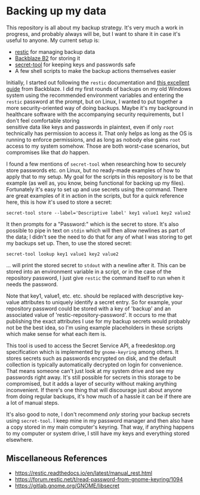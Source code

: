 # Backing up my data

This repository is all about my backup strategy. It's very much a work in 
progress, and probably always will be, but I want to share it in case it's 
useful to anyone. My current setup is:

- [restic](https://restic.net) for managing backup data
- [Backblaze B2](https://www.backblaze.com/b2/cloud-storage.html) for storing it
- [secret-tool](https://manpages.org/secret-tool) for keeping keys and passwords safe
- A few shell scripts to make the backup actions themselves easier

Initially, I started out following the `restic` documentation and 
[this excellent guide](https://help.backblaze.com/hc/en-us/articles/4403944998811-Quickstart-Guide-for-Restic-and-Backblaze-B2-Cloud-Storage)
from Backblaze. I did my first rounds of backups on my old Windows system 
using the recommended environment variables and entering the `restic` password 
at the prompt, but on Linux, I wanted to put together a more security-oriented 
way of doing backups. Maybe it's my background in healthcare software with the 
accompanying security requirements, but I don't feel comfortable storing  
sensitive data like keys and passwords in plaintext, even if only `root` 
technically has permission to access it. That only helps as long as the OS 
is running to enforce permissions, and as long as nobody else gains `root` 
access to my system somehow. Those are both worst-case scenarios, but 
compromises like that _do_ happen.

I found a few mentions of `secret-tool` when researching how to securely 
store passwords etc. on Linux, but no ready-made examples of how to apply 
that to my setup. My goal for the scripts in this repository is to be that 
example (as well as, you know, being functional for backing up my files). 
Fortunately it's easy to set up and use secrets using the command. There are 
great examples of it in action in the scripts, but for a quick reference here,
this is how it's used to store a secret:

```
secret-tool store --label='Descriptive label' key1 value1 key2 value2
```

It then prompts for a "Password:" which is the secret to store. It's also 
possible to pipe in text on `stdin` which will then allow newlines as 
part of the data; I didn't see the need to do that for any of what I was 
storing to get my backups set up. Then, to use the stored secret:

```
secret-tool lookup key1 value1 key2 value2
```

... will print the stored secret to `stdout` with a newline after it. This 
can be stored into an environment variable in a script, or in the case of 
the repository password, I just give `restic` the command itself to run when 
it needs the password.

Note that key1, value1, etc. etc. should be replaced with descriptive 
key-value attributes to uniquely identify a secret entry. So for example, 
your repository password could be stored with a key of 'backup' and an 
associated value of 'restic-repository-password'. It occurs to me that 
publishing the exact attributes I use for my backup secrets would probably 
not be the best idea, so I'm using example placeholders in these scripts 
which make sense for what each item is.

This tool is used to access the Secret Service API, a freedesktop.org 
specification which is implemented by `gnome-keyring` among others. It stores 
secrets such as passwords encrypted on disk, and the default collection is 
typically automatically decrypted on login for convenience. That means 
someone can't just look at my system drive and see my passwords right away. 
It's still possible for secrets in this storage to be compromised, but it 
adds a layer of security without making anything inconvenient. If there's 
one thing that will discourage just about anyone from doing regular backups, 
it's how much of a hassle it can be if there are a lot of manual steps.

It's also good to note, I don't recommend _only_ storing your backup secrets 
using `secret-tool`. I keep mine in my password manager and then also have a 
copy stored in my main computer's keyring. That way, if anything happens to 
my computer or system drive, I still have my keys and everything stored 
elsewhere.

## Miscellaneous References

- https://restic.readthedocs.io/en/latest/manual_rest.html
- https://forum.restic.net/t/read-password-from-gnome-keyring/1094
- https://gitlab.gnome.org/GNOME/libsecret
